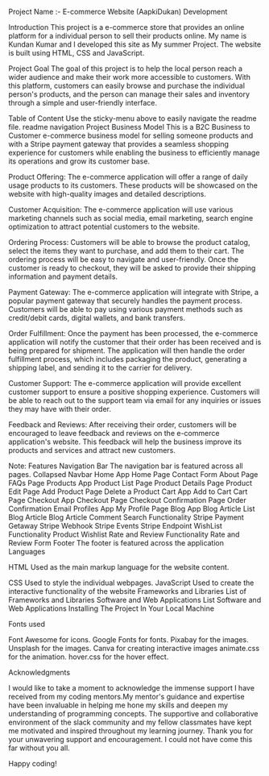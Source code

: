  Project Name :- E-commerce Website (AapkiDukan) Development

Introduction
This project is a e-commerce store that provides an online platform for a individual person to sell their products online. My name is  Kundan Kumar and I developed this site as My summer Project. The website is built using HTML, CSS and JavaScript. 

Project Goal
The goal of this project is to help the local person reach a wider audience and make their work more accessible to customers. With this platform, customers can easily browse and purchase the individual person's products, and the person can manage their sales and inventory through a simple and user-friendly interface.

Table of Content
Use the sticky-menu above to easily navigate the readme file.
readme navigation
Project Business Model
This is a B2C Business to Customer e-commerce business model for selling  someone products and with a Stripe payment gateway that provides a seamless shopping experience for customers while enabling the business to efficiently manage its operations and grow its customer base.

Product Offering: The e-commerce application will offer a range of daily usage products to its customers. These products will be showcased on the website with high-quality images and detailed descriptions.

Customer Acquisition: The e-commerce application will use various marketing channels such as social media, email marketing, search engine optimization to attract potential customers to the website.

Ordering Process: Customers will be able to browse the product catalog, select the items they want to purchase, and add them to their cart. The ordering process will be easy to navigate and user-friendly. Once the customer is ready to checkout, they will be asked to provide their shipping information and payment details.

Payment Gateway: The e-commerce application will integrate with Stripe, a popular payment gateway that securely handles the payment process. Customers will be able to pay using various payment methods such as credit/debit cards, digital wallets, and bank transfers.

Order Fulfillment: Once the payment has been processed, the e-commerce application will notify the customer that their order has been received and is being prepared for shipment. The application will then handle the order fulfillment process, which includes packaging the product, generating a shipping label, and sending it to the carrier for delivery.

Customer Support: The e-commerce application will provide excellent customer support to ensure a positive shopping experience. Customers will be able to reach out to the support team via email for any inquiries or issues they may have with their order.

Feedback and Reviews: After receiving their order, customers will be encouraged to leave feedback and reviews on the e-commerce application's website. This feedback will help the business improve its products and services and attract new customers.

Note:
Features
Navigation Bar
The navigation bar is featured across all pages.
Collapsed Navbar
Home App
Home Page
Contact Form
About Page
FAQs Page
Products App
Product List Page
Product Details Page
Product Edit Page
Add Product Page
Delete a Product
Cart App
Add to Cart
Cart Page
Checkout App
Checkout Page
Checkout Confirmation Page
Order Confirmation Email
Profiles App
My Profile Page
Blog App
Blog Article List
Blog Article
Blog Article Comment
Search Functionality
Stripe Payment Getaway
Stripe Webhook
Stripe Events
Stripe Endpoint
WishList Functionality
Product Wishlist
Rate and Review Functionality
Rate and Review Form
Footer
The footer is featured across the application
Languages

HTML
Used as the main markup language for the website content.

CSS
Used to style the individual webpages.
JavaScript
Used to create the interactive functionality of the website
Frameworks and Libraries
List of Frameworks and Libraries
Software and Web Applications
List Software and Web Applications
Installing The Project In Your Local Machine

Fonts used

Font Awesome for icons.
Google Fonts for fonts.
Pixabay for the images.
Unsplash for the images.
Canva for creating interactive images
animate.css for the animation.
hover.css for the hover effect.

Acknowledgments

I would like to take a moment to acknowledge the immense support I have received from my coding mentors.My mentor's guidance and expertise have been invaluable in helping me hone my skills and deepen my understanding of programming concepts. The supportive and collaborative environment of the slack community and my fellow classmates have kept me motivated and inspired throughout my learning journey. Thank you for your unwavering support and encouragement. I could not have come this far without you all.

Happy coding!
